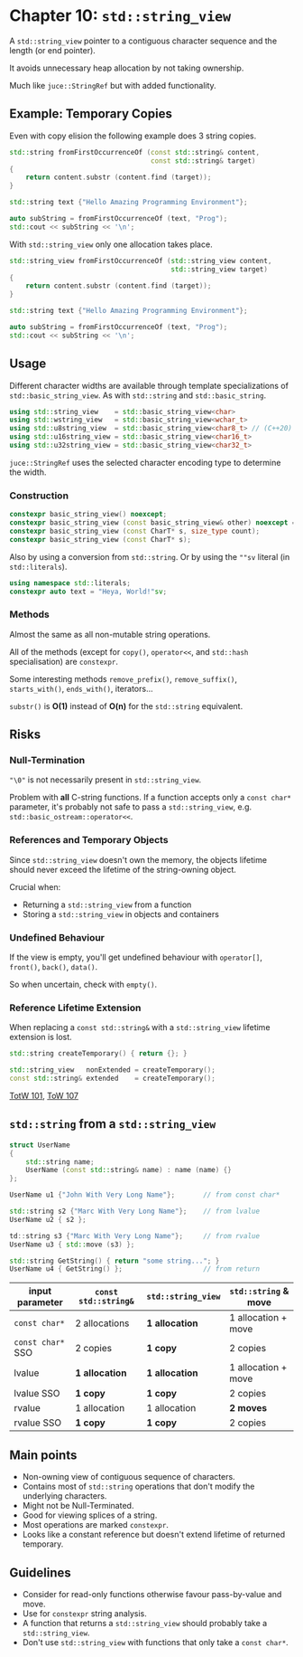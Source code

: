 # Chapter 10: ```std::string_view```

A `std::string_view` pointer to a contiguous character sequence and the length (or end pointer).

It avoids unnecessary heap allocation by not taking ownership.

Much like `juce::StringRef` but with added functionality.

## Example: Temporary Copies

Even with copy elision the following example does 3 string copies.

```cpp
std::string fromFirstOccurrenceOf (const std::string& content,
                                   const std::string& target)
{
    return content.substr (content.find (target));
}

std::string text {"Hello Amazing Programming Environment"};

auto subString = fromFirstOccurrenceOf (text, "Prog");
std::cout << subString << '\n';
```

With ```std::string_view``` only one allocation takes place.

```cpp
std::string_view fromFirstOccurrenceOf (std::string_view content,
                                        std::string_view target)
{
    return content.substr (content.find (target));
}

std::string text {"Hello Amazing Programming Environment"};

auto subString = fromFirstOccurrenceOf (text, "Prog");
std::cout << subString << '\n';
```

## Usage

Different character widths are available through template specializations of `std::basic_string_view`. As with `std::string` and `std::basic_string`.

```cpp
using std::string_view    = std::basic_string_view<char>
using std::wstring_view   = std::basic_string_view<wchar_t>
using std::u8string_view  = std::basic_string_view<char8_t> // (C++20)
using std::u16string_view = std::basic_string_view<char16_t>
using std::u32string_view = std::basic_string_view<char32_t>
```

`juce::StringRef` uses the selected character encoding type to determine the width.

### Construction

```cpp
constexpr basic_string_view() noexcept;
constexpr basic_string_view (const basic_string_view& other) noexcept = default;
constexpr basic_string_view (const CharT* s, size_type count);
constexpr basic_string_view (const CharT* s);
```

Also by using a conversion from `std::string`. Or by using the `""sv` literal (in `std::literals`).

```cpp
using namespace std::literals;
constexpr auto text = "Heya, World!"sv;
```

### Methods

Almost the same as all non-mutable string operations.

All of the methods (except for `copy()`, `operator<<`, and `std::hash` specialisation) are `constexpr`.

Some interesting methods `remove_prefix()`, `remove_suffix()`, `starts_with()`, `ends_with()`, iterators...

`substr()` is **O(1)** instead of **O(n)** for the `std::string` equivalent.

## Risks

### Null-Termination

`"\0"` is not necessarily present in `std::string_view`.

Problem with **all** C-string functions. If a function accepts only a `const char*` parameter, it's probably not safe to pass a `std::string_view`, e.g. `std::basic_ostream::operator<<`.

### References and Temporary Objects

Since `std::string_view` doesn't own the memory, the objects lifetime should never exceed the lifetime of the string-owning object.

Crucial when:

* Returning a `std::string_view` from a function
* Storing a `std::string_view` in objects and containers

### Undefined Behaviour

If the view is empty, you'll get undefined behaviour with `operator[]`, `front()`, `back()`, `data()`.

So when uncertain, check with `empty()`.

### Reference Lifetime Extension

When replacing a `const std::string&` with a `std::string_view` lifetime extension is lost.

```cpp
std::string createTemporary() { return {}; }

std::string_view   nonExtended = createTemporary();
const std::string& extended    = createTemporary();
```

[TotW 101](https://abseil.io/tips/101), [ToW 107](https://abseil.io/tips/107)

## `std::string` from a `std::string_view`

```cpp
struct UserName
{
    std::string name;
    UserName (const std::string& name) : name (name) {}
};

UserName u1 {"John With Very Long Name"};       // from const char*

std::string s2 {"Marc With Very Long Name"};    // from lvalue
UserName u2 { s2 };

td::string s3 {"Marc With Very Long Name"};     // from rvalue
UserName u3 { std::move (s3) };

std::string GetString() { return "some string..."; }
UserName u4 { GetString() };                    // from return
```

| input parameter   | `const std::string&` | `std::string_view` | `std::string` & move  |
|-------------------|----------------------|--------------------|-----------------------|
| `const char*`     | 2 allocations        | **1 allocation**   | 1 allocation + move   |
| `const char*` SSO | 2 copies             | **1 copy**         | 2 copies              |
| lvalue            | **1 allocation**     | **1 allocation**   | 1 allocation + move   |
| lvalue SSO        | **1 copy**           | **1 copy**         | 2 copies              |
| rvalue            | 1 allocation         | 1 allocation       | **2 moves**           |
| rvalue SSO        | **1 copy**           | **1 copy**         | 2 copies              |

## Main points

* Non-owning view of contiguous sequence of characters.
* Contains most of `std::string` operations that don't modify the underlying characters.
* Might not be Null-Terminated.
* Good for viewing splices of a string.
* Most operations are marked `constexpr`.
* Looks like a constant reference but doesn't extend lifetime of returned temporary.

## Guidelines

* Consider for read-only functions otherwise favour pass-by-value and move.
* Use for `constexpr` string analysis.
* A function that returns a `std::string_view` should probably take a `std::string_view`.
* Don't use `std::string_view` with functions that only take a `const char*`.
